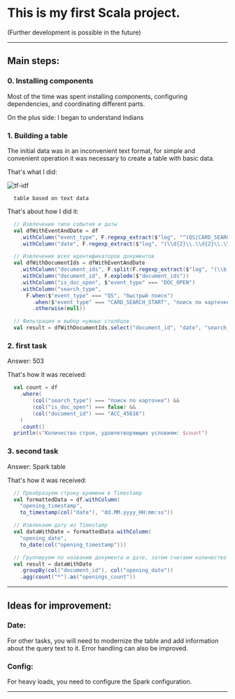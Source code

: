 # This is my first Scala project.
(Further development is possible in the future)
___
## Main steps: 

### 0. Installing components
  Most of the time was spent installing components, configuring dependencies, and coordinating different parts.
  
  On the plus side: I began to understand Indians


### 1. Building a table
  The initial data was in an inconvenient text format, for simple and convenient operation it was necessary to create a table with basic data.


  That's what I did: 
  
  ![tf-idf]()
      
      table based on text data
      
 That's about how I did it: 
  ```Scala
    // Извлечение типа события и даты
    val dfWithEventAndDate = df
      .withColumn("event_type", F.regexp_extract($"log", "^(QS|CARD_SEARCH_START|CARD_SEARCH_END|DOC_OPEN|SESSION_START|SESSION_END)", 1))
      .withColumn("date", F.regexp_extract($"log", "(\\d{2}\\.\\d{2}\\.\\d{4}_\\d{2}:\\d{2}:\\d{2})", 1))

    // Извлечение всех идентификаторов документов
    val dfWithDocumentIds = dfWithEventAndDate
      .withColumn("document_ids", F.split(F.regexp_extract($"log", "(\\b[A-Z]+_\\d+\\b.*)", 1), " "))
      .withColumn("document_id", F.explode($"document_ids"))
      .withColumn("is_doc_open", $"event_type" === "DOC_OPEN")
      .withColumn("search_type",
        F.when($"event_type" === "QS", "быстрый поиск")
          .when($"event_type" === "CARD_SEARCH_START", "поиск по карточке")
          .otherwise(null))

    // Фильтрация и выбор нужных столбцов
    val result = dfWithDocumentIds.select("document_id", "date", "search_type", "is_doc_open")
  ```

### 2. first task
  Answer: 503

  That's how it was received:
  ```Scala
    val count = df
      .where(
          (col("search_type") === "поиск по карточке") &&
          (col("is_doc_open") === false) &&
          (col("document_id") === "ACC_45616")
      )
      .count()
    println(s"Количество строк, удовлетворяющих условиям: $count")
  ```

  
### 3. second task
  Answer: Spark table 
  
  That's how it was received:
  ```Scala
    // Преобразуем строку времени в Timestamp
    val formattedData = df.withColumn(
      "opening_timestamp",
      to_timestamp(col("date"), "dd.MM.yyyy_HH:mm:ss"))

    // Извлекаем дату из Timestamp
    val dataWithDate = formattedData.withColumn(
      "opening_date",
      to_date(col("opening_timestamp")))

    // Группируем по названию документа и дате, затем считаем количество открытий
    val result = dataWithDate
      .groupBy(col("document_id"), col("opening_date"))
      .agg(count("*").as("openings_count"))
  ```

___
## Ideas for improvement: 
### Date: 
For other tasks, you will need to modernize the table and add information about the query text to it. Error handling can also be improved.

### Config: 
For heavy loads, you need to configure the Spark configuration.
___
